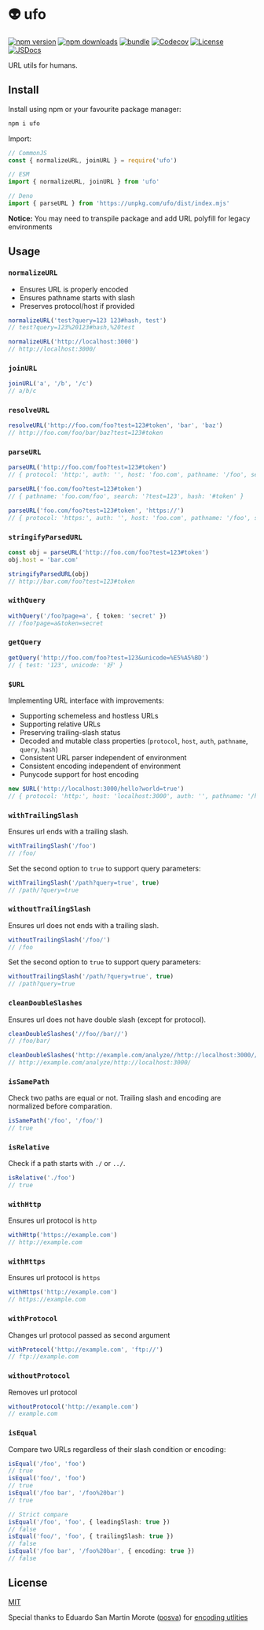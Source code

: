 # 👽 ufo

[![npm version][npm-version-src]][npm-version-href]
[![npm downloads][npm-downloads-src]][npm-downloads-href]
[![bundle][bundle-src]][bundle-href]
[![Codecov][codecov-src]][codecov-href]
[![License][license-src]][license-href]
[![JSDocs][jsdocs-src]][jsdocs-href]

URL utils for humans.

## Install

Install using npm or your favourite package manager:

```bash
npm i ufo
```

Import:

```js
// CommonJS
const { normalizeURL, joinURL } = require('ufo')

// ESM
import { normalizeURL, joinURL } from 'ufo'

// Deno
import { parseURL } from 'https://unpkg.com/ufo/dist/index.mjs'
```

**Notice:** You may need to transpile package and add URL polyfill for legacy environments

## Usage

### `normalizeURL`

- Ensures URL is properly encoded
- Ensures pathname starts with slash
- Preserves protocol/host if provided

```ts
normalizeURL('test?query=123 123#hash, test')
// test?query=123%20123#hash,%20test

normalizeURL('http://localhost:3000')
// http://localhost:3000/
```

### `joinURL`

```ts
joinURL('a', '/b', '/c')
// a/b/c
```

### `resolveURL`

```ts
resolveURL('http://foo.com/foo?test=123#token', 'bar', 'baz')
// http://foo.com/foo/bar/baz?test=123#token
```

### `parseURL`

```ts
parseURL('http://foo.com/foo?test=123#token')
// { protocol: 'http:', auth: '', host: 'foo.com', pathname: '/foo', search: '?test=123', hash: '#token' }

parseURL('foo.com/foo?test=123#token')
// { pathname: 'foo.com/foo', search: '?test=123', hash: '#token' }

parseURL('foo.com/foo?test=123#token', 'https://')
// { protocol: 'https:', auth: '', host: 'foo.com', pathname: '/foo', search: '?test=123', hash: '#token' }
```

### `stringifyParsedURL`
```ts
const obj = parseURL('http://foo.com/foo?test=123#token')
obj.host = 'bar.com'

stringifyParsedURL(obj)
// http://bar.com/foo?test=123#token
```

### `withQuery`

```ts
withQuery('/foo?page=a', { token: 'secret' })
// /foo?page=a&token=secret
```

### `getQuery`

```ts
getQuery('http://foo.com/foo?test=123&unicode=%E5%A5%BD')
// { test: '123', unicode: '好' }
```

### `$URL`

Implementing URL interface with improvements:

- Supporting schemeless and hostless URLs
- Supporting relative URLs
- Preserving trailing-slash status
- Decoded and mutable class properties (`protocol`, `host`, `auth`, `pathname`, `query`, `hash`)
- Consistent URL parser independent of environment
- Consistent encoding independent of environment
- Punycode support for host encoding

```ts
new $URL('http://localhost:3000/hello?world=true')
// { protocol: 'http:', host: 'localhost:3000', auth: '', pathname: '/hello', query: { world: 'true' }, hash: '' }
```

### `withTrailingSlash`

Ensures url ends with a trailing slash.

```ts
withTrailingSlash('/foo')
// /foo/
```

Set the second option to `true` to support query parameters:

```ts
withTrailingSlash('/path?query=true', true)
// /path/?query=true
```

### `withoutTrailingSlash`

Ensures url does not ends with a trailing slash.

```ts
withoutTrailingSlash('/foo/')
// /foo
```

Set the second option to `true` to support query parameters:

```ts
withoutTrailingSlash('/path/?query=true', true)
// /path?query=true
```

### `cleanDoubleSlashes`

Ensures url does not have double slash (except for protocol).

```ts
cleanDoubleSlashes('//foo//bar//')
// /foo/bar/

cleanDoubleSlashes('http://example.com/analyze//http://localhost:3000//')
// http://example.com/analyze/http://localhost:3000/
```

### `isSamePath`

Check two paths are equal or not. Trailing slash and encoding are normalized before comparation.

```ts
isSamePath('/foo', '/foo/')
// true
```

### `isRelative`

Check if a path starts with `./` or `../`.

```ts
isRelative('./foo')
// true
```

### `withHttp`

Ensures url protocol is `http`

```ts
withHttp('https://example.com')
// http://example.com
```

### `withHttps`

Ensures url protocol is `https`

```ts
withHttps('http://example.com')
// https://example.com
```

### `withProtocol`

Changes url protocol passed as second argument

```ts
withProtocol('http://example.com', 'ftp://')
// ftp://example.com
```

### `withoutProtocol`

Removes url protocol

```ts
withoutProtocol('http://example.com')
// example.com
```

### `isEqual`

Compare two URLs regardless of their slash condition or encoding:

```ts
isEqual('/foo', 'foo')
// true
isEqual('foo/', 'foo')
// true
isEqual('/foo bar', '/foo%20bar')
// true

// Strict compare
isEqual('/foo', 'foo', { leadingSlash: true })
// false
isEqual('foo/', 'foo', { trailingSlash: true })
// false
isEqual('/foo bar', '/foo%20bar', { encoding: true })
// false
```

## License

[MIT](./LICENSE)

Special thanks to Eduardo San Martin Morote ([posva](https://github.com/posva)) for [encoding utlities](https://github.com/vuejs/vue-router-next/blob/v4.0.1/src/encoding.ts)

<!-- Badges -->
[npm-version-src]: https://img.shields.io/npm/v/ufo?style=flat&colorA=18181B&colorB=F0DB4F
[npm-version-href]: https://npmjs.com/package/ufo
[npm-downloads-src]: https://img.shields.io/npm/dm/ufo?style=flat&colorA=18181B&colorB=F0DB4F
[npm-downloads-href]: https://npmjs.com/package/ufo
[codecov-src]: https://img.shields.io/codecov/c/gh/unjs/ufo/main?style=flat&colorA=18181B&colorB=F0DB4F
[codecov-href]: https://codecov.io/gh/unjs/ufo
[bundle-src]: https://img.shields.io/bundlephobia/minzip/ufo?style=flat&colorA=18181B&colorB=F0DB4F
[bundle-href]: https://bundlephobia.com/result?p=ufo
[license-src]: https://img.shields.io/github/license/unjs/ufo.svg?style=flat&colorA=18181B&colorB=F0DB4F
[license-href]: https://github.com/unjs/ufo/blob/main/LICENSE
[jsdocs-src]: https://img.shields.io/badge/jsDocs.io-reference-18181B?style=flat&colorA=18181B&colorB=F0DB4F
[jsdocs-href]: https://www.jsdocs.io/package/ufo
